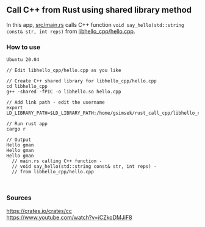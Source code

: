 ## Call C++ from Rust using shared library method

In this app, [src/main.rs](https://github.com/simsekgokhan/rust_call_cpp_so/blob/main/src/main.rs) calls C++ function `void say_hello(std::string const& str, int reps)` from [libhello_cpp/hello.cpp](https://github.com/simsekgokhan/rust_call_cpp_so/blob/main/libhello_cpp/hello.cpp).
  
  
### How to use  

```
Ubuntu 20.04

// Edit libhello_cpp/hello.cpp as you like

// Create C++ shared library for libhello_cpp/hello.cpp 
cd libhello_cpp
g++ -shared -fPIC -o libhello.so hello.cpp 

// Add link path - edit the username
export LD_LIBRARY_PATH=$LD_LIBRARY_PATH:/home/gsimsek/rust_call_cpp/libhello_cpp/

// Run rust app
cargo r

// Output
Hello gman
Hello gman
Hello gman
  // main.rs calling C++ function -
  // void say_hello(std::string const& str, int reps) -
  // from libhello_cpp/hello.cpp 



```

### Sources
https://crates.io/crates/cc  
https://www.youtube.com/watch?v=iCZkqDMJiF8  

